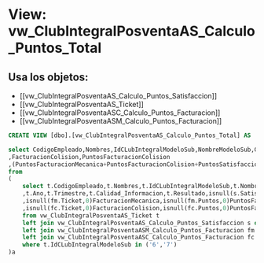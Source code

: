 # View: vw_ClubIntegralPosventaAS_Calculo_Puntos_Total

## Usa los objetos:
- [[vw_ClubIntegralPosventaAS_Calculo_Puntos_Satisfaccion]]
- [[vw_ClubIntegralPosventaAS_Ticket]]
- [[vw_ClubIntegralPosventaASC_Calculo_Puntos_Facturacion]]
- [[vw_ClubIntegralPosventaASM_Calculo_Puntos_Facturacion]]

```sql
CREATE VIEW [dbo].[vw_ClubIntegralPosventaAS_Calculo_Puntos_Total] AS

select CodigoEmpleado,Nombres,IdCLubIntegralModeloSub,NombreModeloSub,CodigoMarca,Marca,CodigoMarcaGrupo,MarcaGrupo,CodigoCentro,NombreCentro,Ano,Trimestre,Calidad_Informacion,Resultado,Satisfaccion,PuntosSatisfaccion,FacturacionMecanica,PuntosFacturacionMecanica
,FacturacionColision,PuntosFacturacionColision
,(PuntosFacturacionMecanica+PuntosFacturacionColision+PuntosSatisfaccion)PuntosTotal
from 
(
	select t.CodigoEmpleado,t.Nombres,t.IdCLubIntegralModeloSub,t.NombreModeloSub,t.CodigoMarca,t.Marca,t.CodigoMarcaGrupo,t.MarcaGrupo,t.CodigoCentro,t.NombreCentro
	,t.Ano,t.Trimestre,t.Calidad_Informacion,t.Resultado,isnull(s.Satisfaccion,0)Satisfaccion,isnull(s.Puntos,0)PuntosSatisfaccion
	,isnull(fm.Ticket,0)FacturacionMecanica,isnull(fm.Puntos,0)PuntosFacturacionMecanica
	,isnull(fc.Ticket,0)FacturacionColision,isnull(fc.Puntos,0)PuntosFacturacionColision
	from vw_ClubIntegralPosventaAS_Ticket t
	left join vw_ClubIntegralPosventaAS_Calculo_Puntos_Satisfaccion s on t.CodigoEmpleado = s.CodigoEmpleado and t.IdCLubIntegralModeloSub = s.IdCLubIntegralModeloSub and t.CodigoMarca = s.CodigoMarca and t.Ano = s.Ano and t.Trimestre = s.Trimestre
	left join vw_ClubIntegralPosventaASM_Calculo_Puntos_Facturacion fm on t.CodigoEmpleado = fm.CodigoEmpleado and t.CodigoMarca = fm.CodigoMarca and t.Ano = fm.Ano_Spiga and t.Trimestre = fm.Trimestre 
	left join vw_ClubIntegralPosventaASC_Calculo_Puntos_Facturacion fc on t.CodigoEmpleado = fc.CodigoEmpleado and t.CodigoMarca = fc.CodigoMarca and t.Ano = fc.Ano_Spiga and t.Trimestre = fc.Trimestre
	where t.IdCLubIntegralModeloSub in ('6','7')
)a


```
